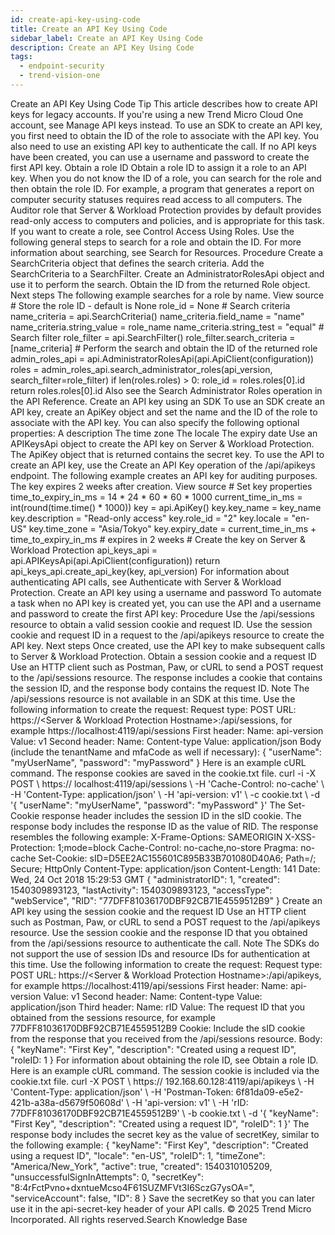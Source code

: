 ```yaml
---
id: create-api-key-using-code
title: Create an API Key Using Code
sidebar_label: Create an API Key Using Code
description: Create an API Key Using Code
tags:
  - endpoint-security
  - trend-vision-one
---
```


 Create an API Key Using Code Tip This article describes how to create API keys for legacy accounts. If you're using a new Trend Micro Cloud One account, see Manage API keys instead. To use an SDK to create an API key, you first need to obtain the ID of the role to associate with the API key. You also need to use an existing API key to authenticate the call. If no API keys have been created, you can use a username and password to create the first API key. Obtain a role ID Obtain a role ID to assign it a role to an API key. When you do not know the ID of a role, you can search for the role and then obtain the role ID. For example, a program that generates a report on computer security statuses requires read access to all computers. The Auditor role that Server & Workload Protection provides by default provides read-only access to computers and policies, and is appropriate for this task. If you want to create a role, see Control Access Using Roles. Use the following general steps to search for a role and obtain the ID. For more information about searching, see Search for Resources. Procedure Create a SearchCriteria object that defines the search criteria. Add the SearchCriteria to a SearchFilter. Create an AdministratorRolesApi object and use it to perform the search. Obtain the ID from the returned Role object. Next steps The following example searches for a role by name. View source # Store the role ID - default is None role_id = None # Search criteria name_criteria = api.SearchCriteria() name_criteria.field_name = "name" name_criteria.string_value = role_name name_criteria.string_test = "equal" # Search filter role_filter = api.SearchFilter() role_filter.search_criteria = [name_criteria] # Perform the search and obtain the ID of the returned role admin_roles_api = api.AdministratorRolesApi(api.ApiClient(configuration)) roles = admin_roles_api.search_administrator_roles(api_version, search_filter=role_filter) if len(roles.roles) &gt; 0: role_id = roles.roles[0].id return roles.roles[0].id Also see the Search Administrator Roles operation in the API Reference. Create an API key using an SDK To use an SDK create an API key, create an ApiKey object and set the name and the ID of the role to associate with the API key. You can also specify the following optional properties: A description The time zone The locale The expiry date Use an APIKeysApi object to create the API key on Server & Workload Protection. The ApiKey object that is returned contains the secret key. To use the API to create an API key, use the Create an API Key operation of the /api/apikeys endpoint. The following example creates an API key for auditing purposes. The key expires 2 weeks after creation. View source # Set key properties time_to_expiry_in_ms = 14 * 24 * 60 * 60 * 1000 current_time_in_ms = int(round(time.time() * 1000)) key = api.ApiKey() key.key_name = key_name key.description = "Read-only access" key.role_id = "2" key.locale = "en-US" key.time_zone = "Asia/Tokyo" key.expiry_date = current_time_in_ms + time_to_expiry_in_ms # expires in 2 weeks # Create the key on Server & Workload Protection api_keys_api = api.APIKeysApi(api.ApiClient(configuration)) return api_keys_api.create_api_key(key, api_version) For information about authenticating API calls, see Authenticate with Server & Workload Protection. Create an API key using a username and password To automate a task when no API key is created yet, you can use the API and a username and password to create the first API key: Procedure Use the /api/sessions resource to obtain a valid session cookie and request ID. Use the session cookie and request ID in a request to the /api/apikeys resource to create the API key. Next steps Once created, use the API key to make subsequent calls to Server & Workload Protection. Obtain a session cookie and a request ID Use an HTTP client such as Postman, Paw, or cURL to send a POST request to the /api/sessions resource. The response includes a cookie that contains the session ID, and the response body contains the request ID. Note The /api/sessions resource is not available in an SDK at this time. Use the following information to create the request: Request type: POST URL: https://<Server & Workload Protection Hostname>:<port>/api/sessions, for example https://localhost:4119/api/sessions First header: Name: api-version Value: v1 Second header: Name: Content-type Value: application/json Body (include the tenantName and mfaCode as well if necessary): { "userName": "myUserName", "password": "myPassword" } Here is an example cURL command. The response cookies are saved in the cookie.txt file. curl -i -X POST \ https://&nbsp;localhost:4119/api/sessions \ -H 'Cache-Control: no-cache' \ -H 'Content-Type: application/json' \ -H 'api-version: v1' \ -c cookie.txt \ -d '{ "userName": "myUserName", "password": "myPassword" }' The Set-Cookie response header includes the session ID in the sID cookie. The response body includes the response ID as the value of RID. The response resembles the following example: X-Frame-Options: SAMEORIGIN X-XSS-Protection: 1;mode=block Cache-Control: no-cache,no-store Pragma: no-cache Set-Cookie: sID=D5EE2AC155601C895B33B701080D40A6; Path=/; Secure; HttpOnly Content-Type: application/json Content-Length: 141 Date: Wed, 24 Oct 2018 15:29:53 GMT { "administratorID": 1, "created": 1540309893123, "lastActivity": 1540309893123, "accessType": "webService", "RID": "77DFF81036170DBF92CB71E4559512B9" } Create an API key using the session cookie and the request ID Use an HTTP client such as Postman, Paw, or cURL to send a POST request to the /api/apikeys resource. Use the session cookie and the response ID that you obtained from the /api/sessions resource to authenticate the call. Note The SDKs do not support the use of session IDs and resource IDs for authentication at this time. Use the following information to create the request: Request type: POST URL: https://<Server & Workload Protection Hostname>:<port>/api/apikeys, for example https://localhost:4119/api/sessions First header: Name: api-version Value: v1 Second header: Name: Content-type Value: application/json Third header: Name: rID Value: The request ID that you obtained from the sessions resource, for example 77DFF81036170DBF92CB71E4559512B9 Cookie: Include the sID cookie from the response that you received from the /api/sessions resource. Body: { "keyName": "First Key", "description": "Created using a request ID", "roleID: 1 } For information about obtaining the role ID, see Obtain a role ID. Here is an example cURL command. The session cookie is included via the cookie.txt file. curl -X POST \ https://&nbsp;192.168.60.128:4119/api/apikeys \ -H 'Content-Type: application/json' \ -H 'Postman-Token: 6f81da09-e5e2-421b-a38a-d5679f50608d' \ -H 'api-version: v1' \ -H 'rID: 77DFF81036170DBF92CB71E4559512B9' \ -b cookie.txt \ -d '{ "keyName": "First Key", "description": "Created using a request ID", "roleID": 1 }' The response body includes the secret key as the value of secretKey, similar to the following example: { "keyName": "First Key", "description": "Created using a request ID", "locale": "en-US", "roleID": 1, "timeZone": "America/New_York", "active": true, "created": 1540310105209, "unsuccessfulSignInAttempts": 0, "secretKey": "8:4rFctPvno+dxntueMcso4F61SUZMFVt3I6SczG7ysOA=", "serviceAccount": false, "ID": 8 } Save the secretKey so that you can later use it in the api-secret-key header of your API calls. © 2025 Trend Micro Incorporated. All rights reserved.Search Knowledge Base